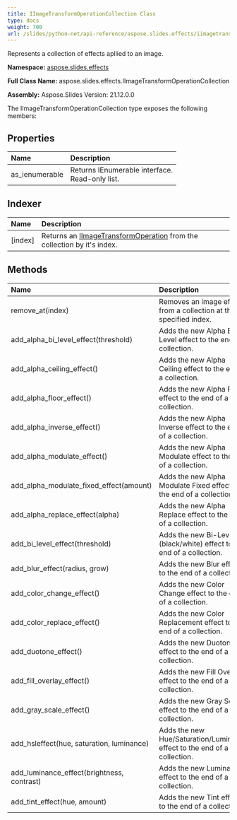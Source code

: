 ```yaml
---
title: IImageTransformOperationCollection Class
type: docs
weight: 700
url: /slides/python-net/api-reference/aspose.slides.effects/iimagetransformoperationcollection/
---
```


Represents a collection of effects apllied to an image.

**Namespace:** [aspose.slides.effects](/slides/python-net/api-reference/aspose.slides.effects/)

**Full Class Name:** aspose.slides.effects.IImageTransformOperationCollection

**Assembly:**  Aspose.Slides Version: 21.12.0.0

The IImageTransformOperationCollection type exposes the following members:
## **Properties**
|**Name**|**Description**|
| :- | :- |
|as_ienumerable|Returns IEnumerable interface.<br/>            Read-only list.|
## **Indexer**
|**Name**|**Description**|
| :- | :- |
|[index]|Returns an [IImageTransformOperation](/python-net/api-reference/aspose.slides.effects/iimagetransformoperation/) from the collection by it's index.|
## **Methods**
|**Name**|**Description**|
| :- | :- |
|remove_at(index)|Removes an image effect from a collection at the specified index.|
|add_alpha_bi_level_effect(threshold)|Adds the new Alpha Bi-Level effect to the end of a collection.|
|add_alpha_ceiling_effect()|Adds the new Alpha Ceiling effect to the end of a collection.|
|add_alpha_floor_effect()|Adds the new Alpha Floor effect to the end of a collection.|
|add_alpha_inverse_effect()|Adds the new Alpha Inverse effect to the end of a collection.|
|add_alpha_modulate_effect()|Adds the new Alpha Modulate effect to the end of a collection.|
|add_alpha_modulate_fixed_effect(amount)|Adds the new Alpha Modulate Fixed effect to the end of a collection.|
|add_alpha_replace_effect(alpha)|Adds the new Alpha Replace effect to the end of a collection.|
|add_bi_level_effect(threshold)|Adds the new Bi-Level (black/white) effect to the end of a collection.|
|add_blur_effect(radius, grow)|Adds the new Blur effect to the end of a collection.|
|add_color_change_effect()|Adds the new Color Change effect to the end of a collection.|
|add_color_replace_effect()|Adds the new Color Replacement effect to the end of a collection.|
|add_duotone_effect()|Adds the new Duotone effect to the end of a collection.|
|add_fill_overlay_effect()|Adds the new Fill Overlay effect to the end of a collection.|
|add_gray_scale_effect()|Adds the new Gray Scale effect to the end of a collection.|
|add_hsleffect(hue, saturation, luminance)|Adds the new Hue/Saturation/Luminance effect to the end of a collection.|
|add_luminance_effect(brightness, contrast)|Adds the new Luminance effect to the end of a collection.|
|add_tint_effect(hue, amount)|Adds the new Tint effect to the end of a collection.|
